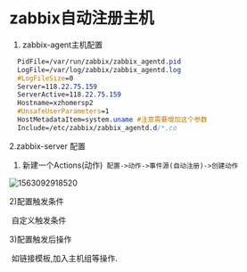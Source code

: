 # zabbix自动注册主机

1. zabbix-agent主机配置

 ```css
   PidFile=/var/run/zabbix/zabbix_agentd.pid
   LogFile=/var/log/zabbix/zabbix_agentd.log
   #LogFileSize=0
   Server=118.22.75.159
   ServerActive=118.22.75.159
   Hostname=xzhomersp2
   #UnsafeUserParameters=1
   HostMetadataItem=system.uname #注意需要增加这个参数
   Include=/etc/zabbix/zabbix_agentd.d/*.co
 ```

   2.zabbix-server 配置

   1) 新建一个Actions(动作)` 配置->动作->事件源(自动注册)->创建动作`

   ![1563092918520](C:\Users\Administrator\AppData\Roaming\Typora\typora-user-images\1563092918520.png)

   2)配置触发条件

   ​	自定义触发条件

   3)配置触发后操作

   ​	如链接模板,加入主机组等操作.

   

